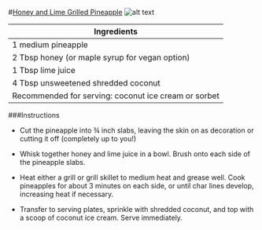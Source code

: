 #[Honey and Lime Grilled Pineapple](http://www.liveeatlearn.com/honey-lime-grilled-pineapple/)
![alt text](http://www.liveeatlearn.com/wp-content/uploads/2016/06/grilled-honey-lime-pineapple-8-680-678x1024.jpg)

|Ingredients|
| ------------- |
|1 medium pineapple|
|2 Tbsp honey (or maple syrup for vegan option)|
|1 Tbsp lime juice|
|4 Tbsp unsweetened shredded coconut|
|Recommended for serving: coconut ice cream or sorbet|

###Instructions

* Cut the pineapple into ¾ inch slabs, leaving the skin on as decoration or cutting it off (completely up to you!)

* Whisk together honey and lime juice in a bowl. Brush onto each side of the pineapple slabs.

* Heat either a grill or grill skillet to medium heat and grease well. Cook pineapples for about 3 minutes on each side, or until char lines develop, increasing heat if necessary.

* Transfer to serving plates, sprinkle with shredded coconut, and top with a scoop of coconut ice cream. Serve immediately.